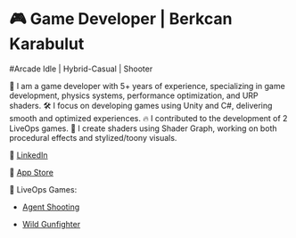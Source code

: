 # 🎮 Game Developer | Berkcan Karabulut  

#Arcade Idle | Hybrid-Casual | Shooter

🎯 I am a game developer with 5+ years of experience, specializing in game development, physics systems, performance optimization, and URP shaders.
🛠️ I focus on developing games using Unity and C#, delivering smooth and optimized experiences.
🔥 I contributed to the development of 2 LiveOps games.
🎨 I create shaders using Shader Graph, working on both procedural effects and stylized/toony visuals.

🔗 [LinkedIn](https://www.linkedin.com/in/berkcan-karabulut-3ba121145/)  

📱 [App Store](https://apps.apple.com/tr/developer/berkcan-karabulut/id1503022996?l=tr)  

🎯 LiveOps Games:

- [Agent Shooting](https://play.google.com/store/apps/details?id=com.hitman.agent.shooting&hl=en_US)  

- [Wild Gunfighter](https://play.google.com/store/apps/details?id=com.mg.wild.gunfighter.west.sniper&hl=en_ZA)  
